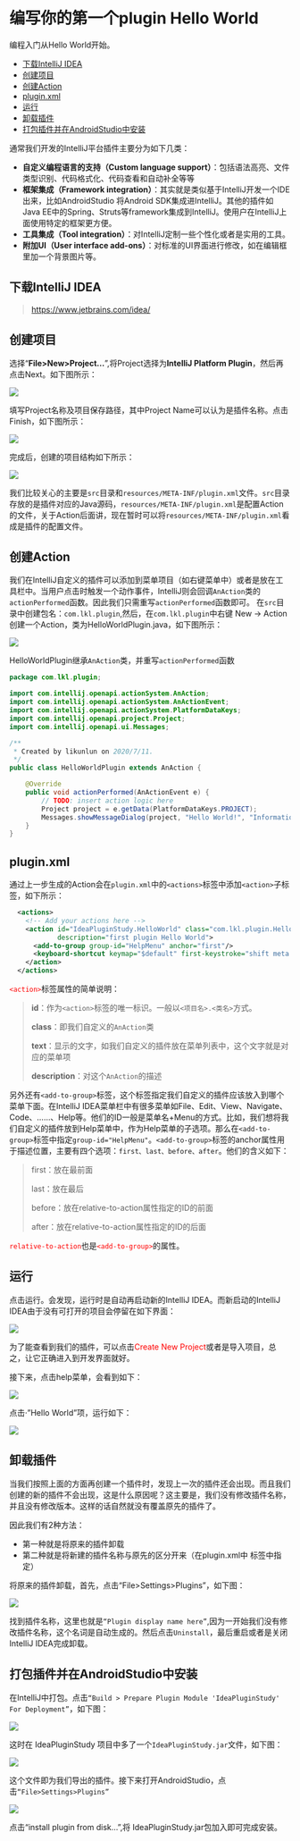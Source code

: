 # 编写你的第一个plugin Hello World

编程入门从Hello World开始。

* [下载IntelliJ IDEA](#下载IntelliJIDEA)
* [创建项目](#创建项目)
* [创建Action](#创建Action)
* [plugin.xml](#plugin.xml)
* [运行](#运行)
* [卸载插件](#卸载插件)
* [打包插件并在AndroidStudio中安装](#打包插件并在AndroidStudio中安装)

通常我们开发的IntelliJ平台插件主要分为如下几类：

* **自定义编程语言的支持（Custom language support）**：包括语法高亮、文件类型识别、代码格式化、代码查看和自动补全等等
* **框架集成（Framework integration）**：其实就是类似基于IntelliJ开发一个IDE出来，比如AndroidStudio 将Android SDK集成进IntelliJ。其他的插件如Java EE中的Spring、Struts等framework集成到IntelliJ。使用户在IntelliJ上面使用特定的框架更方便。
* **工具集成（Tool integration）**：对IntelliJ定制一些个性化或者是实用的工具。
* **附加UI（User interface add-ons）**：对标准的UI界面进行修改，如在编辑框里加一个背景图片等。

## <a name="下载IntelliJIDEA">下载IntelliJ IDEA</a>

> https://www.jetbrains.com/idea/

## <a name="创建项目">创建项目</a>

选择“**File>New>Project…**”,将Project选择为**IntelliJ Platform Plugin**，然后再点击Next。如下图所示：

![](./imgs/newPlugin1.png)

填写Project名称及项目保存路径，其中Project Name可以认为是插件名称。点击Finish，如下图所示：

![](./imgs/newPlugin2.png)

完成后，创建的项目结构如下所示：

![](./imgs/projectStructure.png)

我们比较关心的主要是`src`目录和`resources/META-INF/plugin.xml`文件。`src`目录存放的是插件对应的Java源码，`resources/META-INF/plugin.xml`是配置Action的文件，关于Action后面讲，现在暂时可以将`resources/META-INF/plugin.xml`看成是插件的配置文件。

## <a name="创建Action">创建Action</a>

我们在IntelliJ自定义的插件可以添加到菜单项目（如右键菜单中）或者是放在工具栏中。当用户点击时触发一个动作事件，IntelliJ则会回调`AnAction`类的`actionPerformed`函数。因此我们只需重写`actionPerformed`函数即可。
在`src`目录中创建包名：`com.lkl.plugin`,然后，在`com.lkl.plugin`中右键 New -> Action 创建一个Action，类为HelloWorldPlugin.java，如下图所示：

![](./imgs/createAction.png)

HelloWorldPlugin继承`AnAction`类，并重写`actionPerformed`函数

```java
package com.lkl.plugin;

import com.intellij.openapi.actionSystem.AnAction;
import com.intellij.openapi.actionSystem.AnActionEvent;
import com.intellij.openapi.actionSystem.PlatformDataKeys;
import com.intellij.openapi.project.Project;
import com.intellij.openapi.ui.Messages;

/**
 * Created by likunlun on 2020/7/11.
 */
public class HelloWorldPlugin extends AnAction {

    @Override
    public void actionPerformed(AnActionEvent e) {
        // TODO: insert action logic here
        Project project = e.getData(PlatformDataKeys.PROJECT);
        Messages.showMessageDialog(project, "Hello World!", "Information", Messages.getInformationIcon());
    }
}
```

## <a name="plugin.xml">plugin.xml</a>

通过上一步生成的Action会在`plugin.xml`中的`<actions>`标签中添加`<action>`子标签，如下所示：
                                      
```xml
  <actions>
    <!-- Add your actions here -->
    <action id="IdeaPluginStudy.HelloWorld" class="com.lkl.plugin.HelloWorldPlugin" text="HelloWorld"
            description="first plugin Hello World">
      <add-to-group group-id="HelpMenu" anchor="first"/>
      <keyboard-shortcut keymap="$default" first-keystroke="shift meta A"/>
    </action>
  </actions>
```

<font color=red>`<action>`</font>标签属性的简单说明：

> **id**：作为`<action>`标签的唯一标识。一般以`<项目名>.<类名>`方式。
>
> **class**：即我们自定义的`AnAction`类
>
> **text**：显示的文字，如我们自定义的插件放在菜单列表中，这个文字就是对应的菜单项
>
> **description**：对这个`AnAction`的描述


另外还有`<add-to-group>`标签，这个标签指定我们自定义的插件应该放入到哪个菜单下面。在IntelliJ IDEA菜单栏中有很多菜单如File、Edit、View、Navigate、Code、……、Help等。他们的ID一般是菜单名+Menu的方式。比如，我们想将我们自定义的插件放到Help菜单中，作为Help菜单的子选项。那么在`<add-to-group>`标签中指定`group-id="HelpMenu"`。`<add-to-group>`标签的anchor属性用于描述位置，主要有四个选项：`first、last、before、after`。他们的含义如下：

> first：放在最前面
> 
> last：放在最后
> 
> before：放在relative-to-action属性指定的ID的前面
> 
> after：放在relative-to-action属性指定的ID的后面

<font color=red>`relative-to-action`</font>也是<font color=red>`<add-to-group>`</font>的属性。

## <a name="运行">运行</a>

点击运行。会发现，运行时是自动再启动新的IntelliJ IDEA。而新启动的IntelliJ IDEA由于没有可打开的项目会停留在如下界面：

![](./imgs/welcome.png)

为了能查看到我们的插件，可以点击<font color=red>Create New Project</font>或者是导入项目，总之，让它正确进入到开发界面就好。

接下来，点击help菜单，会看到如下：

![](./imgs/helpMenu.png)

点击·”Hello World”项，运行如下：

![](./imgs/message.png)

## <a name="卸载插件">卸载插件</a>

当我们按照上面的方面再创建一个插件时，发现上一次的插件还会出现。而且我们创建的新的插件不会出现，这是什么原因呢？这主要是，我们没有修改插件名称，并且没有修改版本。这样的话自然就没有覆盖原先的插件了。

因此我们有2种方法：
* 第一种就是将原来的插件卸载
* 第二种就是将新建的插件名称与原先的区分开来（在plugin.xml中 <name>标签中指定）

将原来的插件卸载，首先，点击“File>Settings>Plugins”，如下图：

![](./imgs/uninstallPlugin.png)

找到插件名称，这里也就是`“Plugin display name here”`,因为一开始我们没有修改插件名称，这个名词是自动生成的。然后点击`Uninstall`，最后重启或者是关闭IntelliJ IDEA完成卸载。

## <a name="打包插件并在AndroidStudio中安装">打包插件并在AndroidStudio中安装</a>

在IntelliJ中打包。点击`“Build > Prepare Plugin Module 'IdeaPluginStudy' For Deployment”`，如下图：

![](./imgs/buildDeployment.png)

这时在 IdeaPluginStudy 项目中多了一个`IdeaPluginStudy.jar`文件，如下图：

![](./imgs/buildDeployment1.png)

这个文件即为我们导出的插件。接下来打开AndroidStudio，点击`“File>Settings>Plugins”`

![](./imgs/installPlugin.png)

点击“install plugin from disk…”,将 IdeaPluginStudy.jar包加入即可完成安装。